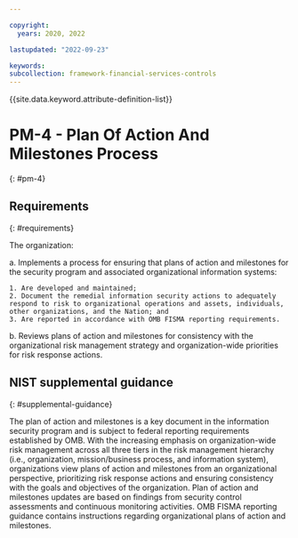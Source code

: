 ```yaml
---

copyright:
  years: 2020, 2022

lastupdated: "2022-09-23"

keywords: 
subcollection: framework-financial-services-controls
---
```


{{site.data.keyword.attribute-definition-list}}

# PM-4 - Plan Of Action And Milestones Process
{: #pm-4}

## Requirements
{: #requirements}

The organization:

a. Implements a process for ensuring that plans of action and milestones for the security program and associated organizational information systems:

    1. Are developed and maintained;
    2. Document the remedial information security actions to adequately respond to risk to organizational operations and assets, individuals, other organizations, and the Nation; and
    3. Are reported in accordance with OMB FISMA reporting requirements.

b. Reviews plans of action and milestones for consistency with the organizational risk management strategy and organization-wide priorities for risk response actions.

## NIST supplemental guidance
{: #supplemental-guidance}

The plan of action and milestones is a key document in the information security program and is subject to federal reporting requirements established by OMB. With the increasing emphasis on organization-wide risk management across all three tiers in the risk management hierarchy (i.e., organization, mission/business process, and information system), organizations view plans of action and milestones from an organizational perspective, prioritizing risk response actions and ensuring consistency with the goals and objectives of the organization. Plan of action and milestones updates are based on findings from security control assessments and continuous monitoring activities. OMB FISMA reporting guidance contains instructions regarding organizational plans of action and milestones.

